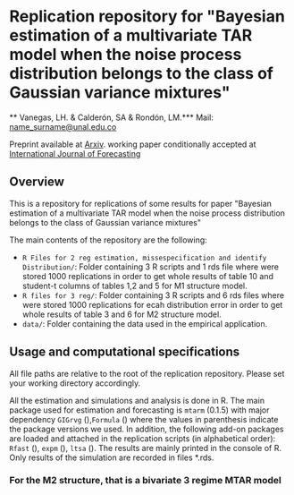 # Replication repository for "Bayesian estimation of a multivariate TAR model when the noise process distribution belongs to the class of Gaussian variance mixtures"

** Vanegas, LH. & Calderón, SA & Rondón, LM.***
Mail: <name_surname@unal.edu.co>


Preprint available at
[Arxiv](https://www.arxiv.org/pdf/2503.04593). working paper conditionally accepted at [International Journal of Forecasting](httts://forecasters.org/ijf)



## Overview

This is a repository for  replications of some results for paper "Bayesian estimation of a multivariate TAR model when the noise process distribution belongs to the class of Gaussian variance mixtures"

The main contents of the repository are the following:

- `R Files for 2 reg estimation, missespecification and identify Distribution/`: Folder containing 3 R scripts and 1 rds file where were stored 1000 replications in order to get whole results of table 10 and student-t columns of tables 1,2 and 5 for M1 structure model.
- `R files for 3 reg/`: Folder containing 3 R scripts and 6 rds files where were stored 1000 replications for ecah distribution error in order to get whole results of table 3 and 6 for M2 structure model.
- `data/`: Folder containing the data used in the empirical application.


## Usage and computational specifications 
All file paths are relative to the root of the replication repository.
Please set your working directory accordingly.

All the estimation and simulations and analysis is done in R. The main package used for
estimation and forecasting is `mtarm` (0.1.5) with major
dependency `GIGrvg` (),`Formula` () where the values in parenthesis indicate
the package versions we used. In addition, the following add-on packages
are loaded and attached in the replication scripts (in alphabetical
order): `Rfast` (), `expm` (), `ltsa` (). The results are mainly printed in the console of R. Only results of the simulation are recorded in files *.rds.



### For the M2 structure, that is a bivariate 3 regime MTAR model

